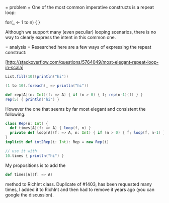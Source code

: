 = problem =
One of the most common imperative constructs is a repeat loop:

for(_ <- 1 to n) {
}

Although we support many (even peculiar) looping scenarios, there is no way to clearly express the intent in this common one.

= analysis =
Researched here are a few ways of expressing the repeat construct:

[http://stackoverflow.com/questions/5764049/most-elegant-repeat-loop-in-scala]

```scala
List.fill(10)(println("hi"))
```

```scala
(1 to 10).foreach(_ => println("hi"))
```

```scala
def rep[A](n: Int)(f: => A) { if (n > 0) { f; rep(n-1)(f) } }
rep(5) { println("hi") }
```

However the one that seems by far most elegant and consistent the following:
```scala
class Rep(n: Int) {
  def times[A](f: => A) { loop(f, n) }
  private def loop[A](f: => A, n: Int) { if (n > 0) { f; loop(f, n-1) } }
}
implicit def int2Rep(i: Int): Rep = new Rep(i)

// use it with
10.times { println("hi") }
```

My propositions is to add the 
```scala
def times[A](f: => A)
```
method to RichInt class.
Duplicate of #1403, has been requested many times, I added it to RichInt and then had to remove it years ago (you can google the discussion).
